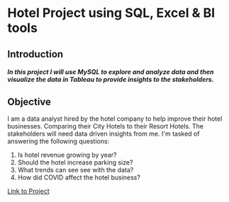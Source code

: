 # Hotel Project using SQL, Excel & BI tools 

## Introduction

##### In this project I will use MySQL to explore and analyze data and then visualize the data in Tableau to provide insights to the stakeholders.

## Objective
I am a data analyst hired by the hotel company to help improve their hotel businesses. Comparing their City Hotels to their Resort Hotels. The stakeholders will need data driven insights from me. I'm tasked of answering the following questions:

1. Is hotel revenue growing by year? 
2. Should the hotel increase parking size?
3. What trends can see see with the data?
4. How did COVID affect the hotel business?

[Link to Project](https://github.com/svn2233/hotel_project/blob/35df35725799726e84d9115cd88488f0271e8a65/project.md)
